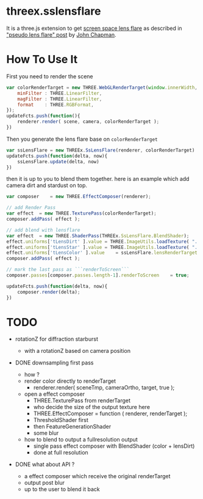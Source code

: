 threex.sslensflare
==================

It is a three.js extension to get 
[screen space lens flare]()
as described in 
["pseudo lens flare" post](http://john-chapman-graphics.blogspot.fr/2013/02/pseudo-lens-flare.html)
by 
[John Chapman](http://john-chapman-graphics.blogspot.fr).

How To Use It
=============

First you need to render the scene 

```javascript
var colorRenderTarget = new THREE.WebGLRenderTarget(window.innerWidth, window.innerHeight, {
	minFilter : THREE.LinearFilter,
	magFilter : THREE.LinearFilter,
	format    : THREE.RGBFormat,
});
updateFcts.push(function(){
	renderer.render( scene, camera, colorRenderTarget );    
})
```

Then you generate the lens flare base on ```colorRenderTarget```

```javascript
var ssLensFlare	= new THREEx.SsLensFlare(renderer, colorRenderTarget)
updateFcts.push(function(delta, now){
	ssLensFlare.update(delta, now)
})
```

then it is up to you to blend them together. here is an example which 
add camera dirt and stardust on top.

```javascript
var composer	= new THREE.EffectComposer(renderer);

// add Render Pass
var effect	= new THREE.TexturePass(colorRenderTarget);
composer.addPass( effect );

// add blend with lensflare
var effect	= new THREE.ShaderPass(THREEx.SsLensFlare.BlendShader);
effect.uniforms['tLensDirt' ].value	= THREE.ImageUtils.loadTexture( "../images/lensdirt.png" )
effect.uniforms['tLensStar' ].value	= THREE.ImageUtils.loadTexture( "../images/lensstar.png" )
effect.uniforms['tLensColor' ].value	= ssLensFlare.lensRenderTarget
composer.addPass( effect );	

// mark the last pass as ```renderToScreen```
composer.passes[composer.passes.length-1].renderToScreen	= true;

updateFcts.push(function(delta, now){
	composer.render(delta);
})	
```
TODO
====
* rotationZ for diffraction starburst
  * with a rotationZ based on camera position 

* DONE downsampling first pass
  * how ?
  * render color directly to renderTarget
    * renderer.render( sceneTmp, cameraOrtho, target, true );
  * open a effect composer
    * THREE.TexturePass from renderTarget
    * who decide the size of the output texture here
    * THREE.EffectComposer = function ( renderer, renderTarget );
    * ThresholdShader first
    * then FeatureGenerationShader
    * some blur
  * how to blend to output a fullresolution output
    * single pass effect composer with BlendShader (color + lensDirt)
    * done at full resolution
* DONE what about API ?
  * a effect composer which receive the original renderTarget
  * output post blur
  * up to the user to blend it back